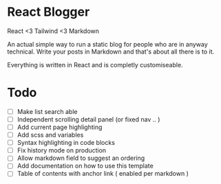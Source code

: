 # React Blogger
React <3 Tailwind <3 Markdown

An actual simple way to run a static blog for people who are in anyway technical.
Write your posts in Markdown and that's about all there is to it.

Everything is written in React and is completly customiseable.


# Todo
- [ ] Make list search able
- [ ] Independent scrolling detail panel (or fixed nav .. )
- [ ] Add current page highlighting
- [ ] Add scss and variables
- [ ] Syntax highlighting in code blocks
- [ ] Fix history mode on production
- [ ] Allow markdown field to suggest an ordering 
- [ ] Add documentation on how to use this template
- [ ] Table of contents with anchor link ( enabled per markdown )
